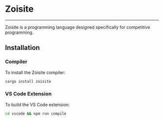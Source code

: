 # Zoisite

---

Zoisite is a programming language designed specifically for competitive programming.

## Installation

### Compiler

To install the Zoisite compiler:

```bash
cargo install zoisite
```

### VS Code Extension

To build the VS Code extension:

```bash
cd vscode && npm run compile
```
